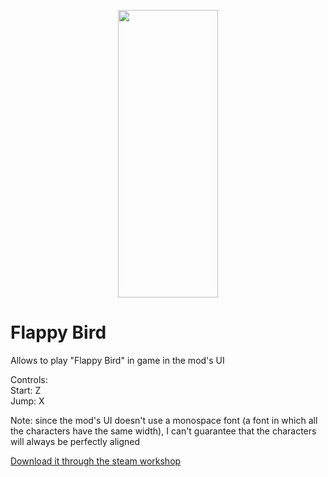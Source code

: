 <p align="center">
    <img src="https://github.com/ALVAROPING1/Trailmaker-mods/blob/master/Flappy%20Bird/preview.png" width="160" height="460" />
</p>

# Flappy Bird  

Allows to play "Flappy Bird" in game in the mod's UI  

Controls:  
Start: Z  
Jump: X  

Note: since the mod's UI doesn't use a monospace font (a font in which all the characters have the same width), I can't guarantee that the characters will always be perfectly aligned  

[Download it through the steam workshop](https://steamcommunity.com/sharedfiles/filedetails/?id=2488112563)
